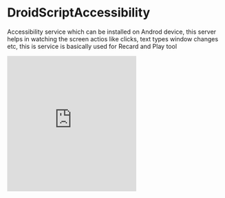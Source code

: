 # DroidScriptAccessibility
Accessibility service which can be installed on Androd device, this server helps in watching the screen actios like clicks, text types window changes etc, this is service is basically used for Recard and Play tool


<iframe witdth='560' height='315' src='https://youtu.be/WeFCZzkfn4c' frameborder='0' allowfullscreen/>


[![Droid Script](https://youtu.be/WeFCZzkfn4c/0.jpg)](https://youtu.be/WeFCZzkfn4c "DroidScript")
